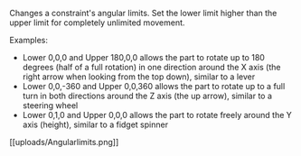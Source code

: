 Changes a constraint's angular limits. Set the lower limit higher than the upper limit for completely unlimited movement.

Examples:
- Lower 0,0,0 and Upper 180,0,0 allows the part to rotate up to 180 degrees (half of a full rotation) in one direction around the X axis (the right arrow when looking from the top down), similar to a lever
- Lower 0,0,-360 and Upper 0,0,360 allows the part to rotate up to a full turn in both directions around the Z axis (the up arrow), similar to a steering wheel
- Lower 0,1,0 and Upper 0,0,0 allows the part to rotate freely around the Y axis (height), similar to a fidget spinner

[[uploads/Angularlimits.png]]